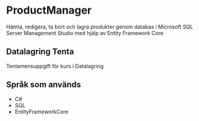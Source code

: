 # ProductManager

Hämta, redigera, ta bort och lagra produkter genom databas i Microsoft SQL Server Management Studio med hjälp av Entity Framework Core

## Datalagring Tenta

Tentamensuppgift för kurs i Datalagring

## Språk som används

* C# 
* SQL 
* EntityFrameworkCore
